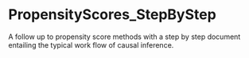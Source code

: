 # PropensityScores_StepByStep
A follow up to propensity score methods with a step by step document entailing the typical work flow of causal inference. 
